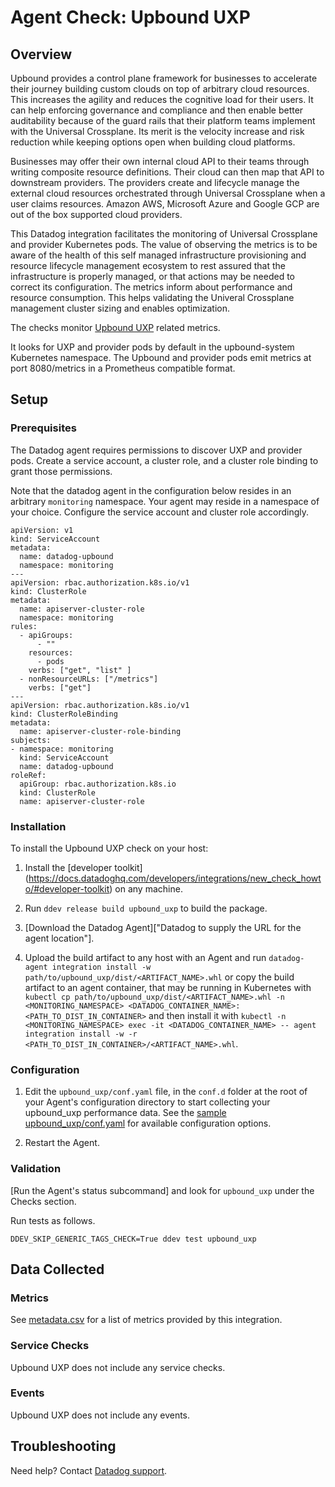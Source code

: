 # Agent Check: Upbound UXP

## Overview

Upbound provides a control plane framework for businesses
to accelerate their journey building custom clouds on top
of arbitrary cloud resources. This increases the agility and
reduces the cognitive load for their users. It can help enforcing
governance and compliance and then enable better auditability
because of the guard rails that their platform teams
implement with the Universal Crossplane.
Its merit is the velocity increase and risk reduction
while keeping options open when building cloud platforms.

Businesses may offer their own internal
cloud API to their teams through writing
composite resource definitions. Their
cloud can then map that API to downstream providers.
The providers create and lifecycle manage the external
cloud resources orchestrated through Universal
Crossplane when a user claims resources.
Amazon AWS, Microsoft Azure and Google
GCP are out of the box supported cloud providers.

This Datadog integration facilitates the monitoring
of Universal Crossplane and provider Kubernetes pods.
The value of observing the metrics is to be aware of
the health of this self managed infrastructure provisioning
and resource lifecycle management ecosystem to rest assured
that the infrastructure is properly managed, or that actions
may be needed to correct its configuration. The metrics
inform about performance and resource consumption. This
helps validating the Univeral Crossplane management cluster
sizing and enables optimization.

The checks monitor [Upbound UXP](https://docs.upbound.io/uxp/)
related metrics.

It looks for UXP and provider pods by default
in the upbound-system Kubernetes
namespace. The Upbound and provider
pods emit metrics at port 8080/metrics in
a Prometheus compatible format.

## Setup

### Prerequisites

The Datadog agent requires permissions to discover UXP and provider pods.
Create a service account, a cluster role, and a cluster role binding
to grant those permissions.

Note that the datadog agent in the configuration
below resides in an arbitrary `monitoring` namespace.
Your agent may reside in a namespace of your choice.
Configure the service account and cluster role accordingly.

```
apiVersion: v1
kind: ServiceAccount
metadata:
  name: datadog-upbound
  namespace: monitoring
---
apiVersion: rbac.authorization.k8s.io/v1
kind: ClusterRole
metadata:
  name: apiserver-cluster-role
  namespace: monitoring
rules:
  - apiGroups:
      - ""
    resources:
      - pods
    verbs: ["get", "list" ]
  - nonResourceURLs: ["/metrics"]
    verbs: ["get"]
---
apiVersion: rbac.authorization.k8s.io/v1
kind: ClusterRoleBinding
metadata:
  name: apiserver-cluster-role-binding
subjects:
- namespace: monitoring
  kind: ServiceAccount
  name: datadog-upbound
roleRef:
  apiGroup: rbac.authorization.k8s.io
  kind: ClusterRole
  name: apiserver-cluster-role
```

### Installation

To install the Upbound UXP check on your host:


1. Install the [developer toolkit]
(https://docs.datadoghq.com/developers/integrations/new_check_howto/#developer-toolkit)
 on any machine.

2. Run `ddev release build upbound_uxp` to build the package.

3. [Download the Datadog Agent]["Datadog to supply the URL for the agent location"].

4. Upload the build artifact to any host with an Agent and
 run `datadog-agent integration install -w
 path/to/upbound_uxp/dist/<ARTIFACT_NAME>.whl` or copy the build artifact
 to an agent container, that may be running in Kubernetes with `kubectl cp
 path/to/upbound_uxp/dist/<ARTIFACT_NAME>.whl -n <MONITORING_NAMESPACE>
 <DATADOG_CONTAINER_NAME>:<PATH_TO_DIST_IN_CONTAINER>` and then install
 it with `kubectl -n <MONITORING_NAMESPACE> exec -it <DATADOG_CONTAINER_NAME>
 -- agent integration install -w -r
 <PATH_TO_DIST_IN_CONTAINER>/<ARTIFACT_NAME>.whl`.

### Configuration

1. Edit the `upbound_uxp/conf.yaml` file, in the `conf.d` folder
at the root of your Agent's configuration directory to start
collecting your upbound_uxp performance data. See the
[sample upbound_uxp/conf.yaml](datadog_checks/upbound_uxp/data/conf.yaml.example)
for available configuration options.

2. Restart the Agent.

### Validation

[Run the Agent's status subcommand] and look for `upbound_uxp`
under the Checks section.

Run tests as follows.
```
DDEV_SKIP_GENERIC_TAGS_CHECK=True ddev test upbound_uxp
```

## Data Collected

### Metrics

See [metadata.csv](metadata.csv) for a list of metrics provided by this integration.

### Service Checks

Upbound UXP does not include any service checks.

### Events

Upbound UXP does not include any events.

## Troubleshooting

Need help? Contact [Datadog support][3].

[1]: **LINK_TO_INTEGRATION_SITE**
[2]: https://app.datadoghq.com/account/settings#agent
[3]: https://docs.datadoghq.com/agent/kubernetes/integrations/
[4]: https://github.com/DataDog/integrations-extras/blob/master/upbound_uxp/datadog_checks/upbound_uxp/data/conf.yaml.example
[5]: https://docs.datadoghq.com/agent/guide/agent-commands/#start-stop-and-restart-the-agent
[6]: https://docs.datadoghq.com/agent/guide/agent-commands/#agent-status-and-information
[7]: https://github.com/DataDog/integrations-extras/blob/master/upbound_uxp/metadata.csv
[8]: https://github.com/DataDog/integrations-extras/blob/master/upbound_uxp/assets/service_checks.json
[9]: https://docs.datadoghq.com/help/

